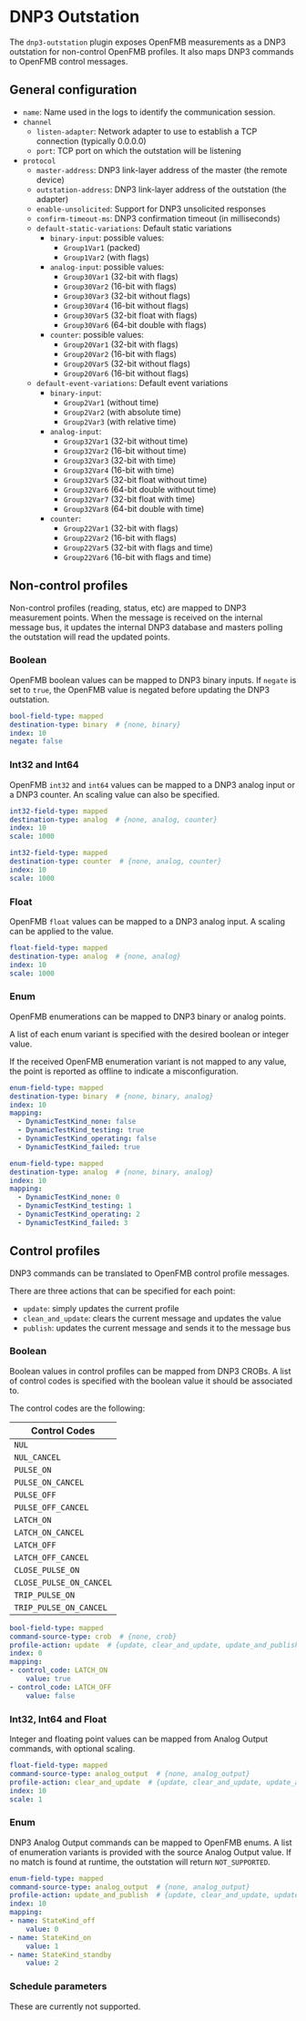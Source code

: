 # DNP3 Outstation

The `dnp3-outstation` plugin exposes OpenFMB measurements as a DNP3 outstation
for non-control OpenFMB profiles. It also maps DNP3 commands to OpenFMB control
messages.

## General configuration

- `name`: Name used in the logs to identify the communication session.
- `channel`
    - `listen-adapter`: Network adapter to use to establish a TCP connection (typically 0.0.0.0)
    - `port`: TCP port on which the outstation will be listening
- `protocol`
    - `master-address`: DNP3 link-layer address of the master (the remote device)
    - `outstation-address`: DNP3 link-layer address of the outstation (the
      adapter)
    - `enable-unsolicited`: Support for DNP3 unsolicited responses
    - `confirm-timeout-ms`: DNP3 confirmation timeout (in milliseconds)
    - `default-static-variations`: Default static variations
        - `binary-input`: possible values:
            - `Group1Var1` (packed)
            - `Group1Var2` (with flags)
        - `analog-input`: possible values:
            - `Group30Var1` (32-bit with flags)
            - `Group30Var2` (16-bit with flags)
            - `Group30Var3` (32-bit without flags)
            - `Group30Var4` (16-bit without flags)
            - `Group30Var5` (32-bit float with flags)
            - `Group30Var6` (64-bit double with flags)
        - `counter`: possible values:
            - `Group20Var1` (32-bit with flags)
            - `Group20Var2` (16-bit with flags)
            - `Group20Var5` (32-bit without flags)
            - `Group20Var6` (16-bit without flags)
    - `default-event-variations`: Default event variations
        - `binary-input`:
            - `Group2Var1` (without time)
            - `Group2Var2` (with absolute time)
            - `Group2Var3` (with relative time)
        - `analog-input`:
            - `Group32Var1` (32-bit without time)
            - `Group32Var2` (16-bit without time)
            - `Group32Var3` (32-bit with time)
            - `Group32Var4` (16-bit with time)
            - `Group32Var5` (32-bit float without time)
            - `Group32Var6` (64-bit double without time)
            - `Group32Var7` (32-bit float with time)
            - `Group32Var8` (64-bit double with time)
        - `counter`:
            - `Group22Var1` (32-bit with flags)
            - `Group22Var2` (16-bit with flags)
            - `Group22Var5` (32-bit with flags and time)
            - `Group22Var6` (16-bit with flags and time)

## Non-control profiles

Non-control profiles (reading, status, etc) are mapped to DNP3 measurement
points. When the message is received on the internal message bus, it updates the
internal DNP3 database and masters polling the outstation will read the updated
points.

### Boolean

OpenFMB boolean values can be mapped to DNP3 binary inputs. If `negate` is set
to `true`, the OpenFMB value is negated before updating the DNP3 outstation.

```yaml
bool-field-type: mapped
destination-type: binary  # {none, binary}
index: 10
negate: false
```

### Int32 and Int64

OpenFMB `int32` and `int64` values can be mapped to a DNP3 analog input or a
DNP3 counter. An scaling value can also be specified.

```yaml tab="analog"
int32-field-type: mapped
destination-type: analog  # {none, analog, counter}
index: 10
scale: 1000
```

```yaml tab="counter"
int32-field-type: mapped
destination-type: counter  # {none, analog, counter}
index: 10
scale: 1000
```

### Float

OpenFMB `float` values can be mapped to a DNP3 analog input. A scaling can be
applied to the value.

```yaml
float-field-type: mapped
destination-type: analog  # {none, analog}
index: 10
scale: 1000
```

### Enum

OpenFMB enumerations can be mapped to DNP3 binary or analog points.

A list of each enum variant is specified with the desired boolean or integer
value.

If the received OpenFMB enumeration variant is not mapped to any value, the
point is reported as offline to indicate a misconfiguration.


```yaml tab="binary"
enum-field-type: mapped
destination-type: binary  # {none, binary, analog}
index: 10
mapping:
  - DynamicTestKind_none: false
  - DynamicTestKind_testing: true
  - DynamicTestKind_operating: false
  - DynamicTestKind_failed: true
```

```yaml tab="analog"
enum-field-type: mapped
destination-type: analog  # {none, binary, analog}
index: 10
mapping:
  - DynamicTestKind_none: 0
  - DynamicTestKind_testing: 1
  - DynamicTestKind_operating: 2
  - DynamicTestKind_failed: 3
```

## Control profiles

DNP3 commands can be translated to OpenFMB control profile messages.

There are three actions that can be specified for each point:

- `update`: simply updates the current profile
- `clean_and_update`: clears the current message and updates the value
- `publish`: updates the current message and sends it to the message bus

### Boolean

Boolean values in control profiles can be mapped from DNP3 CROBs. A list of
control codes is specified with the boolean value it should be associated to.

The control codes are the following:

| Control Codes           |
|-------------------------|
| `NUL`                   |
| `NUL_CANCEL`            |
| `PULSE_ON`              |
| `PULSE_ON_CANCEL`       |
| `PULSE_OFF`             |
| `PULSE_OFF_CANCEL`      |
| `LATCH_ON`              |
| `LATCH_ON_CANCEL`       |
| `LATCH_OFF`             |
| `LATCH_OFF_CANCEL`      |
| `CLOSE_PULSE_ON`        |
| `CLOSE_PULSE_ON_CANCEL` |
| `TRIP_PULSE_ON`         |
| `TRIP_PULSE_ON_CANCEL`  |

```yaml
bool-field-type: mapped
command-source-type: crob  # {none, crob}
profile-action: update  # {update, clear_and_update, update_and_publish}
index: 0
mapping:
- control_code: LATCH_ON
    value: true
- control_code: LATCH_OFF
    value: false
```

### Int32, Int64 and Float

Integer and floating point values can be mapped from Analog Output commands, with
optional scaling.

```yaml
float-field-type: mapped
command-source-type: analog_output  # {none, analog_output}
profile-action: clear_and_update  # {update, clear_and_update, update_and_publish}
index: 10
scale: 1
```

### Enum

DNP3 Analog Output commands can be mapped to OpenFMB enums. A list of
enumeration variants is provided with the source Analog Output value. If no
match is found at runtime, the outstation will return `NOT_SUPPORTED`.

```yaml
enum-field-type: mapped
command-source-type: analog_output  # {none, analog_output}
profile-action: update_and_publish  # {update, clear_and_update, update_and_publish}
index: 10
mapping:
- name: StateKind_off
    value: 0
- name: StateKind_on
    value: 1
- name: StateKind_standby
    value: 2
```

### Schedule parameters

These are currently not supported.
